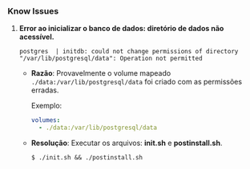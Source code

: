 ### Know Issues

1) **Error ao inicializar o banco de dados: diretório de dados não acessível.**

   ```
   postgres  | initdb: could not change permissions of directory "/var/lib/postgresql/data": Operation not permitted
   ```

    - **Razão**: Provavelmente o volume mapeado `./data:/var/lib/postgresql/data` foi criado com as permissões
      erradas.

      Exemplo:

      ```yml
      volumes:
        - ./data:/var/lib/postgresql/data
      ```

    - **Resolução**: Executar os arquivos: **init.sh** e **postinstall.sh**.

      ```shell
      $ ./init.sh && ./postinstall.sh
      ```
